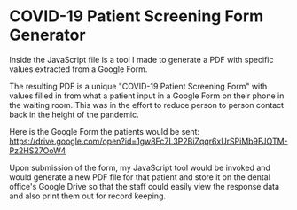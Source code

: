 # COVID-19 Patient Screening Form Generator
Inside the JavaScript file is a tool I made to generate a PDF with specific values extracted from a Google Form.

The resulting PDF is a unique "COVID-19 Patient Screening Form" with values filled in from what a patient input in a Google Form on their phone in the waiting room. This was in the effort to reduce person to person contact back in the height of the pandemic.

Here is the Google Form the patients would be sent: https://drive.google.com/open?id=1gw8Fc7L3P2BiZqqr6xUrSPiMb9FJQTM-Pz2HS27OoW4

Upon submission of the form, my JavaScript tool would be invoked and would generate a new PDF file for that patient and store it on the dental office's Google Drive so that the staff could easily view the response data and also print them out for record keeping. 
